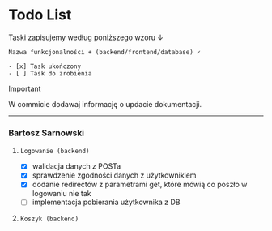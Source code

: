 # Todo List

Taski zapisujemy według poniższego wzoru ↓

```
Nazwa funkcjonalności + (backend/frontend/database) ✓

- [x] Task ukończony
- [ ] Task do zrobienia
```

> [!IMPORTANT]
> W commicie dodawaj informację o updacie dokumentacji.

---

### Bartosz Sarnowski

1. `Logowanie (backend)`
   
   - [x] walidacja danych z POSTa
   - [x] sprawdzenie zgodności danych z użytkownikiem
   - [x] dodanie redirectów z parametrami get, które mówią co poszło w logowaniu nie tak 
   - [ ] implementacja pobierania użytkownika z DB 

2. `Koszyk (backend)`
